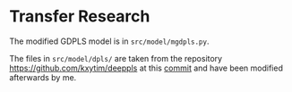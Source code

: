 # Transfer Research

The modified GDPLS model is in `src/model/mgdpls.py`.

The files in `src/model/dpls/` are taken from the repository
https://github.com/kxytim/deeppls at this
[commit](https://github.com/kxytim/DeepPLS/tree/bf8d60d14f3fc2f5088195a8eed614eb3c5e29fb)
and have been modified afterwards by me.
